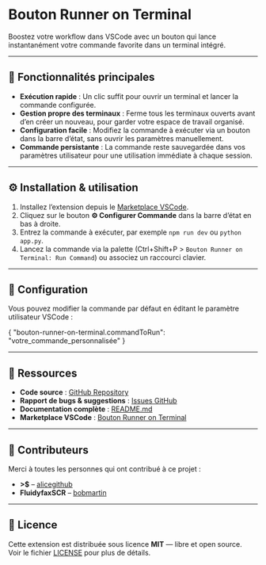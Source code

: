 # Bouton Runner on Terminal

Boostez votre workflow dans VSCode avec un bouton qui lance instantanément votre commande favorite dans un terminal intégré.

---

## 🚀 Fonctionnalités principales

- **Exécution rapide** : Un clic suffit pour ouvrir un terminal et lancer la commande configurée.  
- **Gestion propre des terminaux** : Ferme tous les terminaux ouverts avant d’en créer un nouveau, pour garder votre espace de travail organisé.  
- **Configuration facile** : Modifiez la commande à exécuter via un bouton dans la barre d’état, sans ouvrir les paramètres manuellement.  
- **Commande persistante** : La commande reste sauvegardée dans vos paramètres utilisateur pour une utilisation immédiate à chaque session.

---

## ⚙️ Installation & utilisation

1. Installez l’extension depuis le [Marketplace VSCode](https://marketplace.visualstudio.com/items?itemName=tonnom.bouton-runner-on-terminal).  
2. Cliquez sur le bouton **⚙ Configurer Commande** dans la barre d’état en bas à droite.  
3. Entrez la commande à exécuter, par exemple `npm run dev` ou `python app.py`.  
4. Lancez la commande via la palette (Ctrl+Shift+P > `Bouton Runner on Terminal: Run Command`) ou associez un raccourci clavier.

---

## 🔧 Configuration

Vous pouvez modifier la commande par défaut en éditant le paramètre utilisateur VSCode :

{
  "bouton-runner-on-terminal.commandToRun": "votre_commande_personnalisée"
}

---

## 📂 Ressources

- **Code source** : [GitHub Repository](https://github.com/tonnom/bouton-runner-on-terminal)  
- **Rapport de bugs & suggestions** : [Issues GitHub](https://github.com/tonnom/bouton-runner-on-terminal/issues)  
- **Documentation complète** : [README.md](https://github.com/tonnom/bouton-runner-on-terminal/blob/main/README.md)  
- **Marketplace VSCode** : [Bouton Runner on Terminal](https://marketplace.visualstudio.com/items?itemName=tonnom.bouton-runner-on-terminal)

---

## 🤝 Contributeurs

Merci à toutes les personnes qui ont contribué à ce projet :

- **>$** – [alicegithub](https://github.com/ffffdb)  
- **FluidyfaxSCR** – [bobmartin](https://github.com/FluidyfaxSCR)

---

## 📄 Licence

Cette extension est distribuée sous licence **MIT** — libre et open source.  
Voir le fichier [LICENSE](LICENSE) pour plus de détails.
